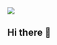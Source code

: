 <img src="https://capsule-render.vercel.app/api?type=waving&color=auto&height=300&section=header&text=Jiwoo's%20Profile&fontSize=90&fontAlign=50&desc=Welcome%20to%20my%20Github!&fontAlign=60" />


## Hi there 👋

<!--
**wldn185/wldn185** is a ✨ _special_ ✨ repository because its `README.md` (this file) appears on your GitHub profile.

Here are some ideas to get you started:

- 🔭 I’m currently working on ...
- 🌱 I’m currently learning ...
- 👯 I’m looking to collaborate on ...
- 🤔 I’m looking for help with ...
- 💬 Ask me about ...
- 📫 How to reach me: ...
- 😄 Pronouns: ...
- ⚡ Fun fact: ...
-->
